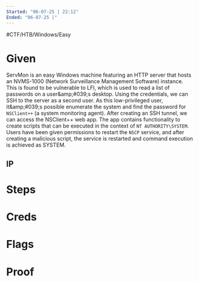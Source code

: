 ```yaml
---
Started: "06-07-25 | 22:12"
Ended: "06-07-25 |"
---
```


#CTF/HTB/Windows/Easy

# Given

ServMon is an easy Windows machine featuring an HTTP server that hosts an NVMS-1000 (Network Surveillance Management Software) instance. This is found to be vulnerable to LFI, which is used to read a list of passwords on a user&amp;amp;#039;s desktop. Using the credentials, we can SSH to the server as a second user. As this low-privileged user, it&amp;amp;#039;s possible enumerate the system and find the password for `NSClient++` (a system monitoring agent). After creating an SSH tunnel, we can access the NSClient++ web app. The app contains functionality to create scripts that can be executed in the context of `NT AUTHORITY\SYSTEM`. Users have been given permissions to restart the `NSCP` service, and after creating a malicious script, the service is restarted and command execution is achieved as SYSTEM.
## IP

# Steps

# Creds

# Flags

# Proof